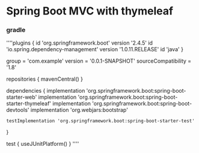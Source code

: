 # Spring Boot MVC with thymeleaf
### gradle

''''plugins {
	id 'org.springframework.boot' version '2.4.5'
	id 'io.spring.dependency-management' version '1.0.11.RELEASE'
	id 'java'
}

group = 'com.example'
version = '0.0.1-SNAPSHOT'
sourceCompatibility = '1.8'

repositories {
	mavenCentral()
}

dependencies {
	implementation 'org.springframework.boot:spring-boot-starter-web'
	implementation 'org.springframework.boot:spring-boot-starter-thymeleaf'
	implementation 'org.springframework.boot:spring-boot-devtools'
	implementation 'org.webjars:bootstrap'
	
	testImplementation 'org.springframework.boot:spring-boot-starter-test'
}

test {
	useJUnitPlatform()
}
''''
